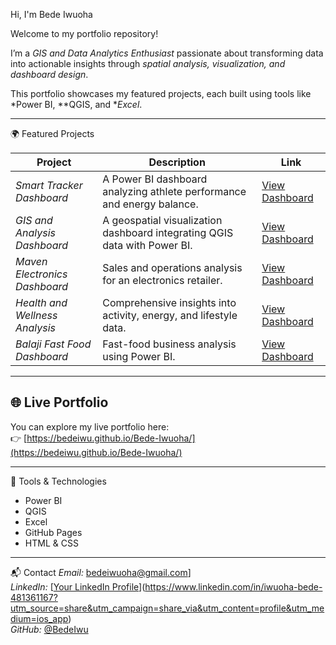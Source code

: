 Hi, I'm Bede Iwuoha

Welcome to my portfolio repository!

I’m a *GIS and Data Analytics Enthusiast* passionate about transforming data into actionable insights through *spatial analysis, visualization, and dashboard design*.

This portfolio showcases my featured projects, each built using tools like *Power BI, **QGIS, and **Excel*.

---

🌍 Featured Projects

| Project | Description | Link |
|----------|--------------|------|
| *Smart Tracker Dashboard* | A Power BI dashboard analyzing athlete performance and energy balance. | [View Dashboard](https://app.powerbi.com/view?r=your-link1) |
| *GIS and Analysis Dashboard* | A geospatial visualization dashboard integrating QGIS data with Power BI. | [View Dashboard](https://app.powerbi.com/view?r=your-link2) |
| *Maven Electronics Dashboard* | Sales and operations analysis for an electronics retailer. | [View Dashboard](https://app.powerbi.com/view?r=your-link3) |
| *Health and Wellness Analysis* | Comprehensive insights into activity, energy, and lifestyle data. | [View Dashboard](https://app.powerbi.com/view?r=your-link4) |
| *Balaji Fast Food Dashboard* | Fast-food business analysis using Power BI. | [View Dashboard](https://app.powerbi.com/view?r=your-link5) |

---

## 🌐 Live Portfolio
You can explore my live portfolio here:  
👉 [https://bedeiwu.github.io/Bede-Iwuoha/](https://bedeiwu.github.io/Bede-Iwuoha/)

---

🧭 Tools & Technologies
- Power BI  
- QGIS  
- Excel  
- GitHub Pages  
- HTML & CSS  

---

📬 Contact
*Email:* bedeiwuoha@gmail.com]  
*LinkedIn:* [[Your LinkedIn Profile](https://www.linkedin.com/in/your-link)](https://www.linkedin.com/in/iwuoha-bede-481361167?utm_source=share&utm_campaign=share_via&utm_content=profile&utm_medium=ios_app)  
*GitHub:* [@BedeIwu](https://github.com/BedeIwu)
